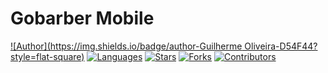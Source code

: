 # Gobarber Mobile

[![Author](https://img.shields.io/badge/author-Guilherme Oliveira-D54F44?style=flat-square)](https://github.com/guilhermefos)
[![Languages](https://img.shields.io/github/languages/count/guilhermefos/GoBarberMobile?color=%23D54F44&style=flat-square)](#)
[![Stars](https://img.shields.io/github/stars/guilhermefos/GoBarberMobile?color=D54F44&style=flat-square)](https://github.com/guilhermefos/GoBarberMobile/stargazers)
[![Forks](https://img.shields.io/github/forks/guilhermefos/GoBarberMobile?color=%23D54F44&style=flat-square)](https://github.com/guilhermefos/GoBarberMobile/network/members)
[![Contributors](https://img.shields.io/github/contributors/guilhermefos/GoBarberMobile?color=D54F44&style=flat-square)](https://github.com/guilhermefos/foodfy/graphs/contributors)